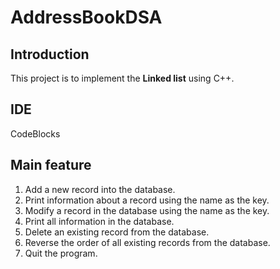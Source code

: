 # AddressBookDSA
## Introduction
This project is to implement the **Linked list** using C++.
## IDE
  CodeBlocks
## Main feature
1. Add a new record into the database.
2. Print information about a record using the name as the key.
3. Modify a record in the database using the name as the key.
4. Print all information in the database.
5. Delete an existing record from the database.
6. Reverse the order of all existing records from the database.
7. Quit the program.
